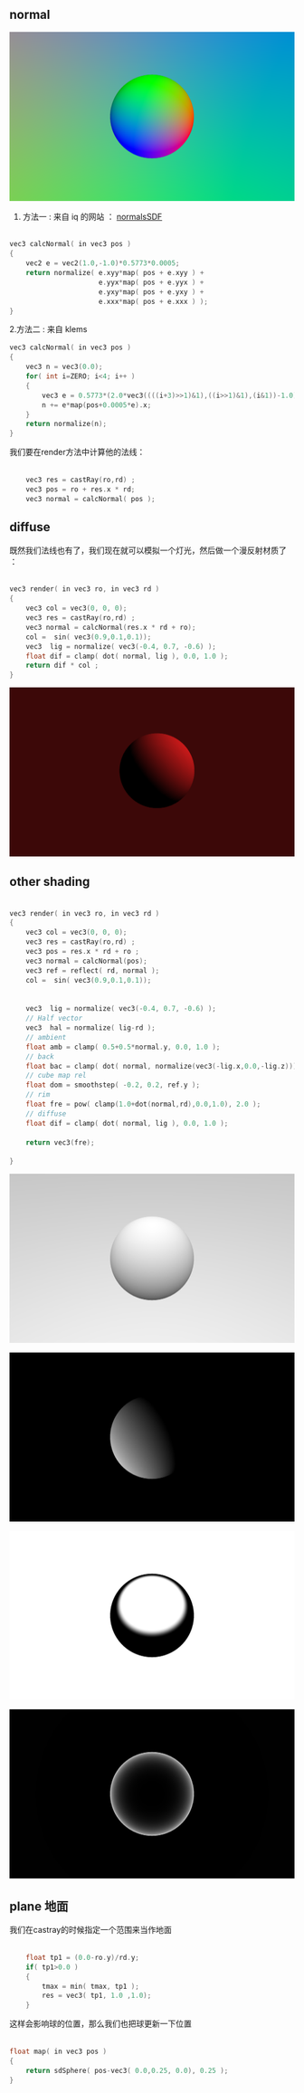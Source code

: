 ## normal

<div align=center> 

![normal vector preview](mdtexture/normal.jpg)

</div>

1. 方法一 : 
来自 iq 的网站 ： [normalsSDF](http://iquilezles.org/www/articles/normalsSDF/normalsSDF.htm)

``` cpp

vec3 calcNormal( in vec3 pos )
{
    vec2 e = vec2(1.0,-1.0)*0.5773*0.0005;
    return normalize( e.xyy*map( pos + e.xyy ) + 
					  e.yyx*map( pos + e.yyx ) + 
					  e.yxy*map( pos + e.yxy ) + 
					  e.xxx*map( pos + e.xxx ) );
}

``` 

2.方法二 : 
来自 klems 

``` cpp
vec3 calcNormal( in vec3 pos )
{
    vec3 n = vec3(0.0);
    for( int i=ZERO; i<4; i++ )
    {
        vec3 e = 0.5773*(2.0*vec3((((i+3)>>1)&1),((i>>1)&1),(i&1))-1.0);
        n += e*map(pos+0.0005*e).x;
    }
    return normalize(n);
}
``` 

我们要在render方法中计算他的法线：

``` cpp

    vec3 res = castRay(ro,rd) ;
    vec3 pos = ro + res.x * rd;
    vec3 normal = calcNormal( pos );

``` 

## diffuse

既然我们法线也有了，我们现在就可以模拟一个灯光，然后做一个漫反射材质了 ：

``` cpp

vec3 render( in vec3 ro, in vec3 rd )
{ 
    vec3 col = vec3(0, 0, 0);
    vec3 res = castRay(ro,rd) ;
    vec3 normal = calcNormal(res.x * rd + ro);
    col =  sin( vec3(0.9,0.1,0.1));
    vec3  lig = normalize( vec3(-0.4, 0.7, -0.6) );
    float dif = clamp( dot( normal, lig ), 0.0, 1.0 );
    return dif * col ;
}

``` 
<div align=center> 

![normal vector preview](mdtexture/diffuse.jpg)

</div>


## other shading

``` cpp

vec3 render( in vec3 ro, in vec3 rd )
{ 
    vec3 col = vec3(0, 0, 0);
    vec3 res = castRay(ro,rd) ;
    vec3 pos = res.x * rd + ro ;
    vec3 normal = calcNormal(pos);
    vec3 ref = reflect( rd, normal );
    col =  sin( vec3(0.9,0.1,0.1));
    
    
    vec3  lig = normalize( vec3(-0.4, 0.7, -0.6) );
    // Half vector 
    vec3  hal = normalize( lig-rd );
    // ambient 
    float amb = clamp( 0.5+0.5*normal.y, 0.0, 1.0 );
    // back 
    float bac = clamp( dot( normal, normalize(vec3(-lig.x,0.0,-lig.z))), 0.0, 1.0 )*clamp( 1.0-pos.y,0.0,1.0);
    // cube map rel
    float dom = smoothstep( -0.2, 0.2, ref.y );
    // rim 
    float fre = pow( clamp(1.0+dot(normal,rd),0.0,1.0), 2.0 );
    // diffuse 
    float dif = clamp( dot( normal, lig ), 0.0, 1.0 );
    
    return vec3(fre);

}
``` 
<div align=center> 

![ambient preview](mdtexture/ambient.png)

![backColor preview](mdtexture/backColor.png)

![cubemap preview](mdtexture/cubemap.png)

![rim preview](mdtexture/rim.png)

</div>

## plane 地面 

我们在castray的时候指定一个范围来当作地面 

``` cpp

    float tp1 = (0.0-ro.y)/rd.y;
    if( tp1>0.0 )
    {
        tmax = min( tmax, tp1 );
        res = vec3( tp1, 1.0 ,1.0);
    }

```

这样会影响球的位置，那么我们也把球更新一下位置 

``` cpp

float map( in vec3 pos )
{
    return sdSphere( pos-vec3( 0.0,0.25, 0.0), 0.25 );
}

``` 

